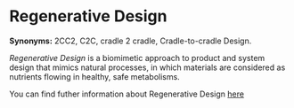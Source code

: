 # Regenerative Design

<!-- (Sustainability) -->

**Synonyms:** 2CC2, C2C, cradle 2 cradle, Cradle-to-cradle Design.

*Regenerative Design* is a biomimetic approach to product and system design that mimics natural processes, in which materials are considered as nutrients flowing in healthy, safe metabolisms. 

You can find futher information about Regenerative Design [here](../T3.6/cradle_to_cradle.md)
